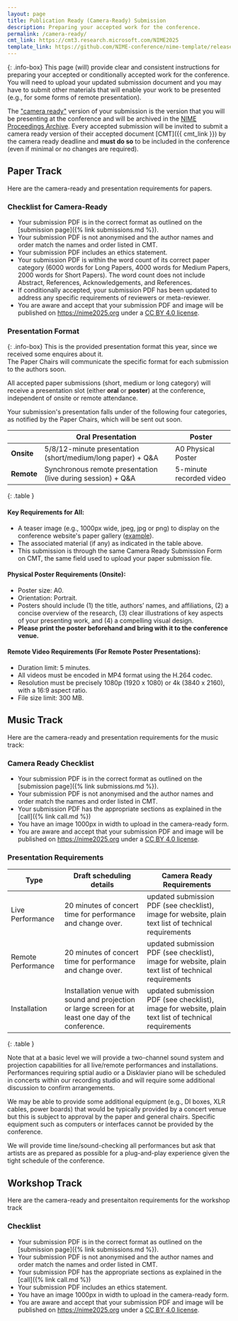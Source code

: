 ```yaml
---
layout: page  
title: Publication Ready (Camera-Ready) Submission
description: Preparing your accepted work for the conference.
permalink: /camera-ready/
cmt_link: https://cmt3.research.microsoft.com/NIME2025
template_link: https://github.com/NIME-conference/nime-template/releases/tag/v2024.12.02
---
```

{: .info-box}
This page (will) provide clear and consistent instructions for preparing your accepted or conditionally accepted work for the conference. You will need to upload your updated submission document and you may have to submit other materials that will enable your work to be presented (e.g., for some forms of remote presentation).

The ["camera ready"](https://en.wikipedia.org/wiki/Camera-ready) version of your submission is the version that you will be presenting at the conference and will be archived in the [NIME Proceedings Archive](https://nime.org). Every accepted submission will be invited to submit a camera ready version of their accepted document [CMT]({{ cmt_link }}) by the camera ready deadline and **must do so** to be included in the conference (even if minimal or no changes are required).

## Paper Track

Here are the camera-ready and presentation requirements for papers.

### Checklist for Camera-Ready

- Your submission PDF is in the correct format as outlined on the [submission page]({% link submissions.md %}).
- Your submission PDF is not anonymised and the author names and order match the names and order listed in CMT.
- Your submission PDF includes an ethics statement.
- Your submission PDF is within the word count of its correct paper category (6000 words for Long Papers, 4000 words for Medium Papers, 2000 words for Short Papers). The word count does not include Abstract, References, Acknowledgements, and References. 
- If conditionally accepted, your submission PDF has been updated to address any specific requirements of reviewers or meta-reviewer.
- You are aware and accept that your submission PDF and image will be published on <https://nime2025.org> under a [CC BY 4.0 license](https://creativecommons.org/licenses/by/4.0/deed.en).

### Presentation Format

{: .info-box}
This is the provided presentation format this year, since we received some enquires about it.
<br>
The Paper Chairs will communicate the specific format for each submission to the authors soon.

All accepted paper submissions (short, medium or long category) will receive a presentation slot (either **oral** or **poster**) at the conference, independent of onsite or remote attendance.

Your submission's presentation falls under of the following four categories, as notified by the Paper Chairs, which will be sent out soon.


|               | Oral Presentation                                                    | Poster                  |
|---------------|-----------------------------------------------------------------------|-------------------------|
| **Onsite**    | 5/8/12-minute presentation (short/medium/long paper) + Q&A           | A0 Physical Poster      |
| **Remote**    | Synchronous remote presentation (live during session) + Q&A          | 5-minute recorded video |
{: .table }

#### Key Requirements for All:

- A teaser image (e.g., 1000px wide, jpeg, jpg or png) to display on the conference website's paper gallery ([example](https://nime2025.org/proceedings/100.html)).
- The associated material (if any) as indicated in the table above.
- This submission is through the same Camera Ready Submission Form on CMT, the same field used to upload your paper submission file.

#### Physical Poster Requirements (Onsite):

- Poster size: A0.
- Orientation: Portrait.
- Posters should include (1) the title, authors’ names, and affiliations, (2) a concise overview of the research, (3) clear illustrations of key aspects of your presenting work, and (4) a compelling visual design. 
- **Please print the poster beforehand and bring with it to the conference venue.**

#### Remote Video Requirements (For Remote Poster Presentations):

- Duration limit: 5 minutes.
- All videos must be encoded in MP4 format using the H.264 codec.
- Resolution must be precisely 1080p (1920 x 1080) or 4k (3840 x 2160), with a 16:9 aspect ratio. 
- File size limit: 300 MB.



## Music Track

Here are the camera-ready and presentation requirements for the music track:

### Camera Ready Checklist

- Your submission PDF is in the correct format as outlined on the [submission page]({% link submissions.md %}).
- Your submission PDF is not anonymised and the author names and order match the names and order listed in CMT.
- Your submission PDF has the appropriate sections as explained in the [call]({% link call.md %})
- You have an image 1000px in width to upload in the camera-ready form. 
- You are aware and accept that your submission PDF and image will be published on <https://nime2025.org> under a [CC BY 4.0 license](https://creativecommons.org/licenses/by/4.0/deed.en).

### Presentation Requirements

| Type               | Draft scheduling details                                   | Camera Ready Requirements                                                                            |
|--------------------|------------------------------------------------------------|------------------------------------------------------------------------------------------------------|
| Live Performance   | 20 minutes of concert time for performance and change over.     | updated submission PDF (see checklist), image for website, plain text list of technical requirements |
| Remote Performance | 20 minutes of concert time for performance and  change over.     | updated submission PDF (see checklist), image for website, plain text list of technical requirements |
| Installation       | Installation venue with sound and projection or large screen for at least one day of the conference. | updated submission PDF (see checklist), image for website, plain text list of technical requirements |
{: .table }

Note that at a basic level we will provide a two-channel sound system and projection capabilities for all live/remote performances and installations. Performances requiring sptial audio or a Disklavier piano will be scheduled in concerts within our recording studio and will require some additional discussion to confirm arrangements.

We may be able to provide some additional equipment (e.g., DI boxes, XLR cables, power boards) that would be typically provided by a concert venue but this is subject to approval by the paper and general chairs. Specific equipment such as computers or interfaces cannot be provided by the conference.

We will provide time line/sound-checking all performances but ask that artists are as prepared as possible for a plug-and-play experience given the tight schedule of the conference.

## Workshop Track

Here are the camera-ready and presentaiton requirements for the workshop track

### Checklist 

- Your submission PDF is in the correct format as outlined on the [submission page]({% link submissions.md %}).
- Your submission PDF is not anonymised and the author names and order match the names and order listed in CMT.
- Your submission PDF has the appropriate sections as explained in the [call]({% link call.md %})
- Your submission PDF includes an ethics statement.
- You have an image 1000px in width to upload in the camera-ready form. 
- You are aware and accept that your submission PDF and image will be published on <https://nime2025.org> under a [CC BY 4.0 license](https://creativecommons.org/licenses/by/4.0/deed.en).
